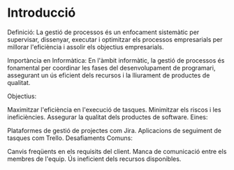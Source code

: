 # Introducció
Definició: La gestió de processos és un enfocament sistemàtic per supervisar, dissenyar, executar i optimitzar els processos empresarials per millorar l'eficiència i assolir els objectius empresarials.

Importància en Informàtica: En l'àmbit informàtic, la gestió de processos és fonamental per coordinar les fases del desenvolupament de programari, assegurant un ús eficient dels recursos i la lliurament de productes de qualitat.

Objectius:

Maximitzar l'eficiència en l'execució de tasques.
Minimitzar els riscos i les ineficiències.
Assegurar la qualitat dels productes de software.
Eines:

Plataformes de gestió de projectes com Jira.
Aplicacions de seguiment de tasques com Trello.
Desafiaments Comuns:

Canvis freqüents en els requisits del client.
Manca de comunicació entre els membres de l'equip.
Ús ineficient dels recursos disponibles.
